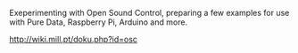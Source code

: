 Exeperimenting with Open Sound Control, preparing a few examples for use with Pure Data, Raspberry Pi, Arduino and more.

http://wiki.mill.pt/doku.php?id=osc